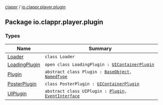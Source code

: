 [clappr](../index.md) / [io.clappr.player.plugin](.)

## Package io.clappr.player.plugin

### Types

| Name | Summary |
|---|---|
| [Loader](-loader/index.md) | `class Loader` |
| [LoadingPlugin](-loading-plugin/index.md) | `open class LoadingPlugin : `[`UIContainerPlugin`](../io.clappr.player.plugin.container/-u-i-container-plugin/index.md) |
| [Plugin](-plugin/index.md) | `abstract class Plugin : `[`BaseObject`](../io.clappr.player.base/-base-object/index.md)`, `[`NamedType`](../io.clappr.player.base/-named-type/index.md) |
| [PosterPlugin](-poster-plugin/index.md) | `class PosterPlugin : `[`UIContainerPlugin`](../io.clappr.player.plugin.container/-u-i-container-plugin/index.md) |
| [UIPlugin](-u-i-plugin/index.md) | `abstract class UIPlugin : `[`Plugin`](-plugin/index.md)`, `[`EventInterface`](../io.clappr.player.base/-event-interface/index.md) |
